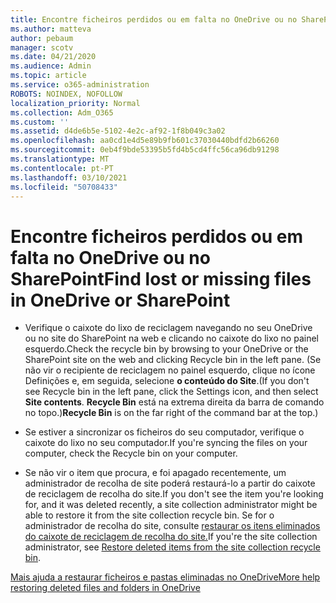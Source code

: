```yaml
---
title: Encontre ficheiros perdidos ou em falta no OneDrive ou no SharePoint
ms.author: matteva
author: pebaum
manager: scotv
ms.date: 04/21/2020
ms.audience: Admin
ms.topic: article
ms.service: o365-administration
ROBOTS: NOINDEX, NOFOLLOW
localization_priority: Normal
ms.collection: Adm_O365
ms.custom: ''
ms.assetid: d4de6b5e-5102-4e2c-af92-1f8b049c3a02
ms.openlocfilehash: aa0cd1e4d5e89b9fb601c37030440bdfd2b66260
ms.sourcegitcommit: 0eb4f9bde53395b5fd4b5cd4ffc56ca96db91298
ms.translationtype: MT
ms.contentlocale: pt-PT
ms.lasthandoff: 03/10/2021
ms.locfileid: "50708433"
---
```

# <a name="find-lost-or-missing-files-in-onedrive-or-sharepoint"></a><span data-ttu-id="7c7c0-102">Encontre ficheiros perdidos ou em falta no OneDrive ou no SharePoint</span><span class="sxs-lookup"><span data-stu-id="7c7c0-102">Find lost or missing files in OneDrive or SharePoint</span></span>

- <span data-ttu-id="7c7c0-103">Verifique o caixote do lixo de reciclagem navegando no seu OneDrive ou no site do SharePoint na web e clicando no caixote do lixo no painel esquerdo.</span><span class="sxs-lookup"><span data-stu-id="7c7c0-103">Check the recycle bin by browsing to your OneDrive or the SharePoint site on the web and clicking Recycle bin in the left pane.</span></span> <span data-ttu-id="7c7c0-104">(Se não vir o recipiente de reciclagem no painel esquerdo, clique no ícone Definições e, em seguida, selecione **o conteúdo do Site**.</span><span class="sxs-lookup"><span data-stu-id="7c7c0-104">(If you don't see Recycle bin in the left pane, click the Settings icon, and then select **Site contents**.</span></span> <span data-ttu-id="7c7c0-105">**Recycle Bin** está na extrema direita da barra de comando no topo.)</span><span class="sxs-lookup"><span data-stu-id="7c7c0-105">**Recycle Bin** is on the far right of the command bar at the top.)</span></span> 
    
- <span data-ttu-id="7c7c0-106">Se estiver a sincronizar os ficheiros do seu computador, verifique o caixote do lixo no seu computador.</span><span class="sxs-lookup"><span data-stu-id="7c7c0-106">If you're syncing the files on your computer, check the Recycle bin on your computer.</span></span> 
    
- <span data-ttu-id="7c7c0-107">Se não vir o item que procura, e foi apagado recentemente, um administrador de recolha de site poderá restaurá-lo a partir do caixote de reciclagem de recolha do site.</span><span class="sxs-lookup"><span data-stu-id="7c7c0-107">If you don't see the item you're looking for, and it was deleted recently, a site collection administrator might be able to restore it from the site collection recycle bin.</span></span> <span data-ttu-id="7c7c0-108">Se for o administrador de recolha do site, consulte [restaurar os itens eliminados do caixote de reciclagem de recolha do site.](https://support.microsoft.com/office/restore-items-in-the-recycle-bin-that-were-deleted-from-sharepoint-or-teams-6df466b6-55f2-4898-8d6e-c0dff851a0be)</span><span class="sxs-lookup"><span data-stu-id="7c7c0-108">If you're the site collection administrator, see [Restore deleted items from the site collection recycle bin](https://support.microsoft.com/office/restore-items-in-the-recycle-bin-that-were-deleted-from-sharepoint-or-teams-6df466b6-55f2-4898-8d6e-c0dff851a0be).</span></span>
    
[<span data-ttu-id="7c7c0-109">Mais ajuda a restaurar ficheiros e pastas eliminadas no OneDrive</span><span class="sxs-lookup"><span data-stu-id="7c7c0-109">More help restoring deleted files and folders in OneDrive</span></span>](https://go.microsoft.com/fwlink/?linkid=872872)
  


